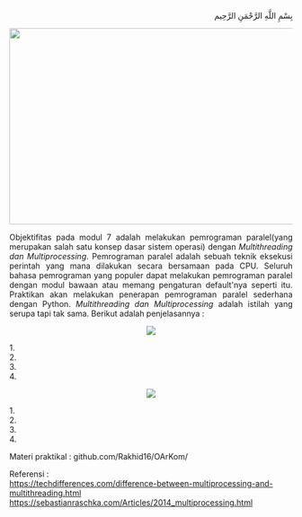 <p align="right">
بِسْمِ اللَّهِ الرَّحْمَنِ الرَّحِيم 
</p>
<p align=center>
<img src="https://sebastianraschka.com/images/blog/2014/multiprocessing_intro/multiprocessing_scheme.png" width=550 height=350>
</p>
<p align=justify>Objektifitas pada modul 7 adalah melakukan pemrograman paralel(yang merupakan salah satu konsep dasar sistem operasi) dengan <i>Multithreading dan Multiprocessing</i>. Pemrograman paralel adalah sebuah teknik eksekusi perintah yang mana dilakukan secara bersamaan pada CPU. Seluruh bahasa pemrograman yang populer dapat melakukan pemrograman paralel dengan modul bawaan atau memang pengaturan default'nya seperti itu. Praktikan akan melakukan penerapan pemrograman paralel sederhana dengan Python. <i>Multithreading dan Multiprocessing</i> adalah istilah yang serupa tapi tak sama. Berikut adalah penjelasannya :</p>
  
<p align=center>
<img src="https://techdifferences.com/wp-content/uploads/2017/01/multiprocessing.jpg">
</p>
1. <br>
2. <br>
3. <br>
4. <br>

<p align=center>
<img src="https://techdifferences.com/wp-content/uploads/2017/01/Multithreading.jpg">
</p>
1. <br>
2. <br>
3. <br>
4. <br>

Materi praktikal : github.com/Rakhid16/OArKom/

Referensi :<br>
https://techdifferences.com/difference-between-multiprocessing-and-multithreading.html<br>
https://sebastianraschka.com/Articles/2014_multiprocessing.html
